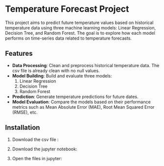 
# Temperature Forecast Project

This project aims to predict future temperature values based on historical temperature data using three machine learning models: Linear Regression, Decision Tree, and Random Forest. The goal is to explore how each model performs on time-series data related to temperature forecasts.

## Features

- **Data Processing**: Clean and preprocess historical temperature data. The csv file is already clean with no null values.
- **Model Building**: Build and evaluate three models:
  1. Linear Regression
  2. Decision Tree
  3. Random Forest
- **Prediction**: Generate temperature predictions for future dates.
- **Model Evaluation**: Compare the models based on their performance metrics such as Mean Absolute Error (MAE), Root Mean Squared Error (RMSE), etc.

## Installation

1. Download the csv file :

2. Download the jupyter notebook:

3. Open the files in jupyter:
   

